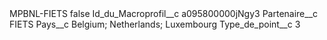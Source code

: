 <?xml version="1.0" encoding="UTF-8"?>
<CustomMetadata xmlns="http://soap.sforce.com/2006/04/metadata" xmlns:xsi="http://www.w3.org/2001/XMLSchema-instance" xmlns:xsd="http://www.w3.org/2001/XMLSchema">
    <label>MPBNL-FIETS</label>
    <protected>false</protected>
    <values>
        <field>Id_du_Macroprofil__c</field>
        <value xsi:type="xsd:string">a095800000jNgy3</value>
    </values>
    <values>
        <field>Partenaire__c</field>
        <value xsi:type="xsd:string">FIETS</value>
    </values>
    <values>
        <field>Pays__c</field>
        <value xsi:type="xsd:string">Belgium; Netherlands; Luxembourg</value>
    </values>
    <values>
        <field>Type_de_point__c</field>
        <value xsi:type="xsd:string">3</value>
    </values>
</CustomMetadata>
